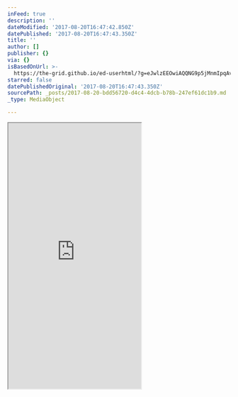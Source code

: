 ```yaml
---
inFeed: true
description: ''
dateModified: '2017-08-20T16:47:42.850Z'
datePublished: '2017-08-20T16:47:43.350Z'
title: ''
author: []
publisher: {}
via: {}
isBasedOnUrl: >-
  https://the-grid.github.io/ed-userhtml/?g=eJwlzEEOwiAQQNG9p5jMnmIpqAvgKoYAKoa2hCFFb6_V1V-9r8nXVBpQ9QY5770PZe11SCv_9UkI8dViXVxm7V2iwUebM1rN_9LCAXRIG_jsiAzuiqWFmrtXN7NbjAEhBYP-NF2UGsV1VMdJyLOUYr98qf0AEIErZA
starred: false
datePublishedOriginal: '2017-08-20T16:47:43.350Z'
sourcePath: _posts/2017-08-20-bdd56720-d4c4-4dcb-b78b-247ef61dc1b9.md
_type: MediaObject

---
```

<iframe src="https://the-grid.github.io/ed-userhtml/?g=eJwlzEEOwiAQQNG9p5jMnmIpqAvgKoYAKoa2hCFFb6_V1V-9r8nXVBpQ9QY5770PZe11SCv_9UkI8dViXVxm7V2iwUebM1rN_9LCAXRIG_jsiAzuiqWFmrtXN7NbjAEhBYP-NF2UGsV1VMdJyLOUYr98qf0AEIErZA" height="600" style=""></iframe>